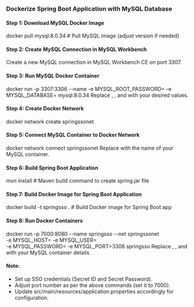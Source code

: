 ### Dockerize Spring Boot Application with MySQL Database

#### Step 1: Download MySQL Docker Image
docker pull mysql:8.0.34 # Pull MySQL image (adjust version if needed)

#### Step 2: Create MySQL Connection in MySQL Workbench
Create a new MySQL connection in MySQL Workbench CE on port 3307.

#### Step 3: Run MySQL Docker Container
docker run -p 3307:3306 --name <CONTAINERNAME> -e MYSQL_ROOT_PASSWORD=<PASSWORD> -e MYSQL_DATABASE=<DATABASENAME> mysql:8.0.34
Replace <CONTAINERNAME>, <PASSWORD>, and <DATABASENAME> with your desired values.

#### Step 4: Create Docker Network
docker network create springssonet

#### Step 5: Connect MySQL Container to Docker Network
docker network connect springssonet <ContainerName>
Replace <ContainerName> with the name of your MySQL container.

#### Step 6: Build Spring Boot Application
mvn install # Maven build command to create spring.jar file

#### Step 7: Build Docker Image for Spring Boot Application
docker build -t springsso . # Build Docker image for Spring Boot app

#### Step 8: Run Docker Containers
docker run -p 7000:8080 --name springsso --net springssonet \
-e MYSQL_HOST=<MYSQLContainername> -e MYSQL_USER=<USERNAME> \
-e MYSQL_PASSWORD=<PASSWORD> -e MYSQL_PORT=3306 springsso
Replace <MYSQLContainername>, <USERNAME>, and <PASSWORD> with your MySQL container details.

#### Note:
- Set up SSO credentials (Secret ID and Secret Password).
- Adjust port number as per the above commands (set it to 7000).
- Update src/main/resources/application.properties accordingly for configuration.

